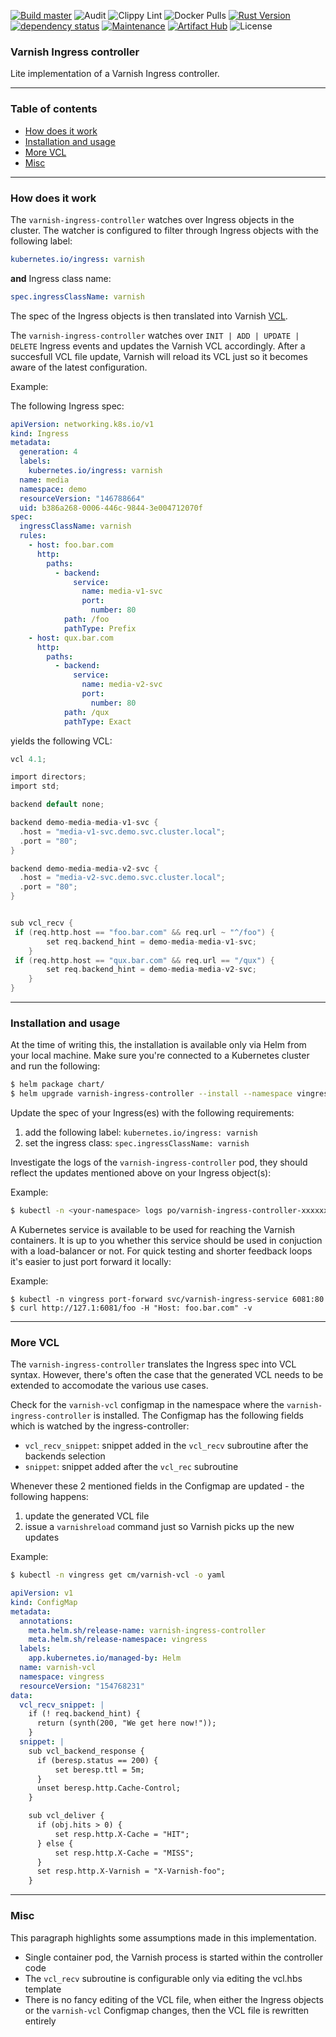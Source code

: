 [![Build master](https://github.com/mariusmagureanu/vingress/actions/workflows/rust.yml/badge.svg)](https://github.com/mariusmagureanu/vingress/actions/workflows/rust.yml)
![Audit](https://github.com/mariusmagureanu/vingress/actions/workflows/audit.yaml/badge.svg)
![Clippy Lint](https://github.com/mariusmagureanu/vingress/actions/workflows/clippy.yaml/badge.svg)
![Docker Pulls](https://img.shields.io/docker/pulls/mariusm/vingress)
[![Rust Version](https://img.shields.io/badge/rustc-1.87-blue.svg)](https://www.rust-lang.org)
[![dependency status](https://deps.rs/repo/github/mariusmagureanu/vingress/status.svg)](https://deps.rs/repo/github/mariusmagureanu/vingress)
[![Maintenance](https://img.shields.io/badge/maintenance-actively%20maintained-green.svg)](https://github.com/mariusmagureanu/vingress)
[![Artifact Hub](https://img.shields.io/endpoint?url=https://artifacthub.io/badge/repository/varnish-ingress-controller)](https://artifacthub.io/packages/search?repo=varnish-ingress-controller)
![License](https://img.shields.io/badge/license-BSD%202--Clause-blue.svg)

### Varnish Ingress controller

Lite implementation of a Varnish Ingress controller.

---

### Table of contents

- [How does it work](#how-does-it-work)
- [Installation and usage](#installation-and-usage)
- [More VCL](#more-vcl)
- [Misc](#misc)

---

### How does it work

The `varnish-ingress-controller` watches over Ingress objects in the cluster. The watcher is configured to
filter through Ingress objects with the following label:

```yaml
kubernetes.io/ingress: varnish
```

**and** Ingress class name:

```yaml
spec.ingressClassName: varnish
```

The spec of the Ingress objects is then translated into Varnish [VCL](https://varnish-cache.org/docs/trunk/users-guide/vcl.html).

The `varnish-ingress-controller` watches over `INIT | ADD | UPDATE | DELETE` Ingress events and updates
the Varnish VCL accordingly. After a succesfull VCL file update, Varnish will reload its VCL just so it becomes aware of the latest configuration.

Example:

The following Ingress spec:

```yaml
apiVersion: networking.k8s.io/v1
kind: Ingress
metadata:
  generation: 4
  labels:
    kubernetes.io/ingress: varnish
  name: media
  namespace: demo
  resourceVersion: "146788664"
  uid: b386a268-0006-446c-9844-3e004712070f
spec:
  ingressClassName: varnish
  rules:
    - host: foo.bar.com
      http:
        paths:
          - backend:
              service:
                name: media-v1-svc
                port:
                  number: 80
            path: /foo
            pathType: Prefix
    - host: qux.bar.com
      http:
        paths:
          - backend:
              service:
                name: media-v2-svc
                port:
                  number: 80
            path: /qux
            pathType: Exact
```

yields the following VCL:

```c
vcl 4.1;

import directors;
import std;

backend default none;

backend demo-media-media-v1-svc {
  .host = "media-v1-svc.demo.svc.cluster.local";
  .port = "80";
}

backend demo-media-media-v2-svc {
  .host = "media-v2-svc.demo.svc.cluster.local";
  .port = "80";
}


sub vcl_recv {
 if (req.http.host == "foo.bar.com" && req.url ~ "^/foo") {
        set req.backend_hint = demo-media-media-v1-svc;
    }
 if (req.http.host == "qux.bar.com" && req.url == "/qux") {
        set req.backend_hint = demo-media-media-v2-svc;
    }
}
```

---

### Installation and usage

At the time of writing this, the installation is available only via Helm from your local machine.
Make sure you're connected to a Kubernetes cluster and run the following:

```sh
$ helm package chart/
$ helm upgrade varnish-ingress-controller --install --namespace vingress --create-namespace ./varnish-ingress-controller-0.4.0.tgz -f charts/values.yaml
```

Update the spec of your Ingress(es) with the following requirements:

1. add the following label: `kubernetes.io/ingress: varnish`
2. set the ingress class: `spec.ingressClassName: varnish`

Investigate the logs of the `varnish-ingress-controller` pod, they should reflect the updates mentioned above on your Ingress object(s):

Example:

```sh
$ kubectl -n <your-namespace> logs po/varnish-ingress-controller-xxxxxxxxxx-yyyyy
```

A Kubernetes service is available to be used for reaching the Varnish containers. It is up to you whether this service
should be used in conjuction with a load-balancer or not.
For quick testing and shorter feedback loops it's easier to just port forward it locally:

Example:

```
$ kubectl -n vingress port-forward svc/varnish-ingress-service 6081:80
$ curl http://127.1:6081/foo -H "Host: foo.bar.com" -v
```

---

### More VCL

The `varnish-ingress-controller` translates the Ingress spec into VCL syntax. However, there's often the
case that the generated VCL needs to be extended to accomodate the various use cases.

Check for the `varnish-vcl` configmap in the namespace where the `varnish-ingress-controller` is installed.
The Configmap has the following fields which is watched by the ingress-controller:

- `vcl_recv_snippet`: snippet added in the `vcl_recv` subroutine after the backends selection
- `snippet`: snippet added after the `vcl_rec` subroutine

Whenever these 2 mentioned fields in the Configmap are updated - the following happens:

1.  update the generated VCL file
2.  issue a `varnishreload` command just so Varnish picks up the new updates

Example:

```sh
$ kubectl -n vingress get cm/varnish-vcl -o yaml
```

```yaml
apiVersion: v1
kind: ConfigMap
metadata:
  annotations:
    meta.helm.sh/release-name: varnish-ingress-controller
    meta.helm.sh/release-namespace: vingress
  labels:
    app.kubernetes.io/managed-by: Helm
  name: varnish-vcl
  namespace: vingress
  resourceVersion: "154768231"
data:
  vcl_recv_snippet: |
    if (! req.backend_hint) {
      return (synth(200, "We get here now!"));
    }
  snippet: |
    sub vcl_backend_response {
      if (beresp.status == 200) {
          set beresp.ttl = 5m; 
      }
      unset beresp.http.Cache-Control;
    }

    sub vcl_deliver {
      if (obj.hits > 0) {
          set resp.http.X-Cache = "HIT"; 
      } else {
          set resp.http.X-Cache = "MISS";
      }
      set resp.http.X-Varnish = "X-Varnish-foo";
    }
```

---

### Misc

This paragraph highlights some assumptions made in this implementation.

- Single container pod, the Varnish process is started within the controller code
- The `vcl_recv` subroutine is configurable only via editing the vcl.hbs template
- There is no fancy editing of the VCL file, when either the Ingress objects or the `varnish-vcl` Configmap changes, then the VCL file is rewritten entirely
